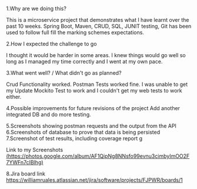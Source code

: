 1.Why are we doing this?

This is a microservice project that demonstrates what I have learnt over the past 10 weeks. Spring Boot, Maven, CRUD, SQL, JUNIT testing, Git has been used to follow full fill the marking schemes expectations.

2.How I expected the challenge to go

I thought it would be harder in some areas. I knew things would go well so long as I managed my time correctly and I went at my own pace.

3.What went well? / What didn't go as planned? 

Crud Functionality worked. Postman Tests worked fine.
I was unable to get my Update Mockito Test to work and I couldn't get my web tests to work either.

4.Possible improvements for future revisions of the project 
Add another integrated DB and do more testing.

5.Screenshots showing postman requests and the output from the API 6.Screenshots of database to prove that data is being persisted 7.Screenshot of test results, including coverage report
g

Link to my Screenshots[ (https://photos.google.com/album/AF1QipNg8NNsfo99evnu3cimbyImOO2F7YWFn7cIBlhg)
](https://photos.app.goo.gl/aEGuBEPyd2Xdudai8)



 8.Jira board link 
https://williamruales.atlassian.net/jira/software/projects/FJPWR/boards/1
